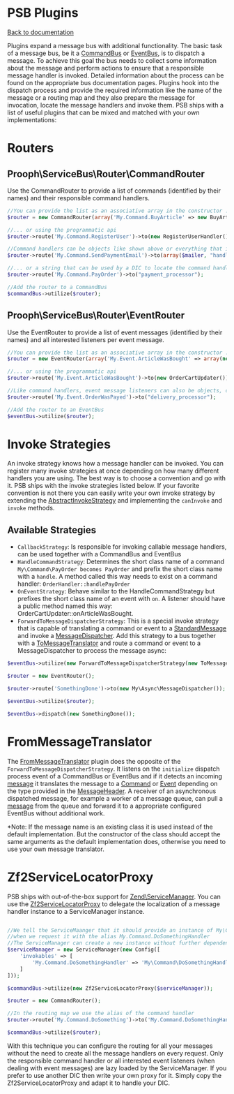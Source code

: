 PSB Plugins
===========

[Back to documentation](../README.md#documentation)

Plugins expand a message bus with additional functionality. The basic task of a message bus, be it a [CommandBus](command_bus.md) or [EventBus](event_bus.md),
is to dispatch a message. To achieve this goal the bus needs to collect some information about the message and perform
actions to ensure that a responsible message handler is invoked. Detailed information about the process can be found on the appropriate bus documentation pages.
Plugins hook into the dispatch process and provide the required information like the name of the message or a routing map and they also
prepare the message for invocation, locate the message handlers and invoke them.
PSB ships with a list of useful plugins that can be mixed and matched with your own implementations:

# Routers

## Prooph\ServiceBus\Router\CommandRouter

Use the CommandRouter to provide a list of commands (identified by their names) and their responsible command handlers.

```php
//You can provide the list as an associative array in the constructor ...
$router = new CommandRouter(array('My.Command.BuyArticle' => new BuyArticleHandler()));

//... or using the programmatic api
$router->route('My.Command.RegisterUser')->to(new RegisterUserHandler());

//Command handlers can be objects like shown above or everything that is callable (callbacks, callable arrays, etc.) ...
$router->route('My.Command.SendPaymentEmail')->to(array($mailer, "handleSendPaymentEmail"));

//... or a string that can be used by a DIC to locate the command handler instance
$router->route('My.Command.PayOrder')->to("payment_processor");

//Add the router to a CommandBus
$commandBus->utilize($router);
```

## Prooph\ServiceBus\Router\EventRouter

Use the EventRouter to provide a list of event messages (identified by their names) and all interested listeners per event message.

```php
//You can provide the list as an associative array in the constructor ...
$router = new EventRouter(array('My.Event.ArticleWasBought' => array(new OrderCartUpdater(), new InventoryUpdater())));

//... or using the programmatic api
$router->route('My.Event.ArticleWasBought')->to(new OrderCartUpdater())->andTo(new InventoryUpdater());

//Like command handlers, event message listeners can also be objects, callables or strings
$router->route('My.Event.OrderWasPayed')->to("delivery_processor");

//Add the router to an EventBus
$eventBus->utilize($router);
```

# Invoke Strategies

An invoke strategy knows how a message handler can be invoked. You can register many invoke strategies at once depending on
how many different handlers you are using. The best way is to choose a convention and go with it. PSB ships with the invoke strategies
listed below. If your favorite convention is not there you can easily write your own invoke strategy
by extending the [AbstractInvokeStrategy](../src/Prooph/ServiceBus/InvokeStrategy/AbstractInvokeStrategy.php) and implementing the
`canInvoke` and `invoke` methods.

## Available Strategies

- `CallbackStrategy`: Is responsible for invoking callable message handlers, can be used together with a CommandBus and EventBus
- `HandleCommandStrategy`: Determines the short class name of a command `My\Command\PayOrder becomes PayOrder` and prefix the short class name with
a `handle`. A method called this way needs to exist on a command handler: `OrderHandler::handlePayOrder`
- `OnEventStrategy`: Behave similar to the HandleCommandStrategy but prefixes the short class name of an event with `on`. A listener should
have a public method named this way: OrderCartUpdater::onArticleWasBought.
- `ForwardToMessageDispatcherStrategy`: This is a special invoke strategy that is capable of translating a command or event to
a [StandardMessage](../src/Prooph/ServiceBus/Message/StandardMessage.php) and invoke a [MessageDispatcher](message_dispatcher.md).
Add this strategy to a bus together with a [ToMessageTranslator](../src/Prooph/ServiceBus/Message/ToMessageTranslatorInterface.php) and
route a command or event to a MessageDispatcher to process the message async:

```php
$eventBus->utilize(new ForwardToMessageDispatcherStrategy(new ToMessageTranslator()));

$router = new EventRouter();

$router->route('SomethingDone')->to(new My\Async\MessageDispatcher());

$eventBus->utilize($router);

$eventBus->dispatch(new SomethingDone());
```

# FromMessageTranslator

The [FromMessageTranslator](../src/Prooph/ServiceBus/Message/FromMessageTranslator.php) plugin does the opposite of the `ForwardToMessageDispatcherStrategy`.
It listens on the `initialize` dispatch process event of a CommandBus or EventBus and if it detects an incoming [message](../src/Prooph/ServiceBus/Message/MessageInterface.php)
it translates the message to a [Command](../src/Prooph/ServiceBus/Command.php) or [Event](../src/Prooph/ServiceBus/Event.php) depending on the type
provided in the [MessageHeader](../src/Prooph/ServiceBus/Message/MessageHeaderInterface.php). A receiver of an asynchronous dispatched message, for example a worker of a
message queue, can pull a [message](../src/Prooph/ServiceBus/Message/MessageInterface.php) from the queue and forward it to a appropriate configured EventBus without additional work.

*Note: If the message name is an existing class it is used instead of the default implementation.
       But the constructor of the class should accept the same arguments as the default implementation does, otherwise you need to use your own message translator.

# Zf2ServiceLocatorProxy

PSB ships with out-of-the-box support for [Zend\ServiceManager](http://framework.zend.com/manual/2.0/en/modules/zend.service-manager.intro.html). You can use the
[Zf2ServiceLocatorProxy](../src/Prooph/ServiceBus/ServiceLocator/Zf2ServiceLocatorProxy.php) to delegate the localization of a message handler instance to a ServiceManager instance.

```php

//We tell the ServiceMaanger that it should provide an instance of My\Command\DoSomethingHandler
//when we request it with the alias My.Command.DoSomethingHandler
//The ServiceManager can create a new instance without further dependencies
$serviceManager = new ServiceManager(new Config([
    'invokables' => [
        'My.Command.DoSomethingHandler' => 'My\Command\DoSomethingHandler'
    ]
]));

$commandBus->utilize(new Zf2ServiceLocatorProxy($serviceManager));

$router = new CommandRouter();

//In the routing map we use the alias of the command handler
$router->route('My.Command.DoSomething')->to('My.Command.DoSomethingHandler');

$commandBus->utilize($router);
```

With this technique you can configure the routing for all your messages without the need to create all the message handlers
on every request. Only the responsible command handler or all interested event listeners (when dealing with event messages)
are lazy loaded by the ServiceManager. If you prefer to use another DIC then write your own proxy for it. Simply copy the
Zf2ServiceLocatorProxy and adapt it to handle your DIC.